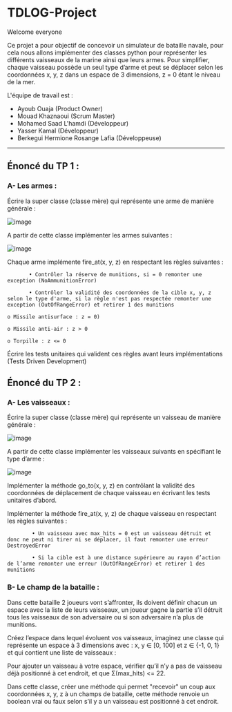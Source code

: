 # TDLOG-Project

Welcome everyone

Ce projet a pour objectif de concevoir un simulateur de bataille navale, pour cela nous allons implémenter des classes python pour représenter les différents vaisseaux de la marine ainsi que leurs armes.
Pour simplifier, chaque vaisseau possède un seul type d’arme et peut se déplacer selon les coordonnées x, y, z dans un espace de 3 dimensions, z = 0 étant le niveau de la mer.

L'équipe de travail est :
- Ayoub Ouaja (Product Owner)
- Mouad Khaznaoui (Scrum Master)
- Mohamed Saad L'hamdi (Développeur)
- Yasser Kamal (Développeur)
- Berkegui Hermione Rosange Lafia (Développeuse)

___
## **Énoncé du TP 1 :**

### **A- Les armes :**  

Écrire la super classe (classe mère) qui représente une arme de manière générale :

![image](https://user-images.githubusercontent.com/109675898/199854162-2db38cad-9677-4796-a2e4-c3bdf908e682.png)

A partir de cette classe implémenter les armes suivantes :

![image](https://user-images.githubusercontent.com/109675898/199854322-a593e5d6-ba99-42d4-870e-69ea2cb1ffbc.png)

Chaque arme implémente fire_at(x, y, z) en respectant les règles suivantes :

           • Contrôler la réserve de munitions, si = 0 remonter une exception (NoAmmunitionError)

           • Contrôler la validité des coordonnées de la cible x, y, z selon le type d'arme, si la règle n'est pas respectée remonter une exception (OutOfRangeError) et retirer 1 des munitions
               
    o Missile antisurface : z = 0)
    
    o Missile anti-air : z > 0
    
    o Torpille : z <= 0
    
Écrire les tests unitaires qui valident ces règles avant leurs implémentations (Tests Driven Development)


## **Énoncé du TP 2 :**

### A- Les vaisseaux :

Écrire la super classe (classe mère) qui représente un vaisseau de manière générale :

![image](https://user-images.githubusercontent.com/109675898/199855732-1112f4f1-1acb-4c8f-ade1-d0ab8e1480c0.png)

A partir de cette classe implémenter les vaisseaux suivants en spécifiant le type d’arme :

![image](https://user-images.githubusercontent.com/109675898/199855826-ac084025-9993-476f-b32d-04d96d0fd89a.png)

Implémenter la méthode go_to(x, y, z) en contrôlant la validité des coordonnées de déplacement de chaque vaisseau en écrivant les tests unitaires d’abord.

Implémenter la méthode fire_at(x, y, z) de chaque vaisseau en respectant les règles suivantes :

            • Un vaisseau avec max_hits = 0 est un vaisseau détruit et donc ne peut ni tirer ni se déplacer, il faut remonter une erreur DestroyedError

            • Si la cible est à une distance supérieure au rayon d’action de l’arme remonter une erreur (OutOfRangeError) et retirer 1 des munitions
            
### B- Le champ de la bataille :
Dans cette bataille 2 joueurs vont s’affronter, ils doivent définir chacun un espace avec la liste de leurs vaisseaux, un joueur gagne la partie s’il détruit tous les vaisseaux de son adversaire ou si son adversaire n’a plus de munitions.

Créez l’espace dans lequel évoluent vos vaisseaux, imaginez une classe qui représente un espace à 3 dimensions avec : x, y ∈ [0, 100] et z ∈ {-1, 0, 1} et qui contient une liste de vaisseaux :

Pour ajouter un vaisseau à votre espace, vérifier qu’il n’y a pas de vaisseau déjà positionné à cet endroit, et que Σ(max_hits) <= 22.

Dans cette classe, créer une méthode qui permet "recevoir" un coup aux coordonnées x, y, z à un champs de bataille, cette méthode renvoie un boolean vrai ou faux selon s’il y a un vaisseau est positionné à cet endroit.

